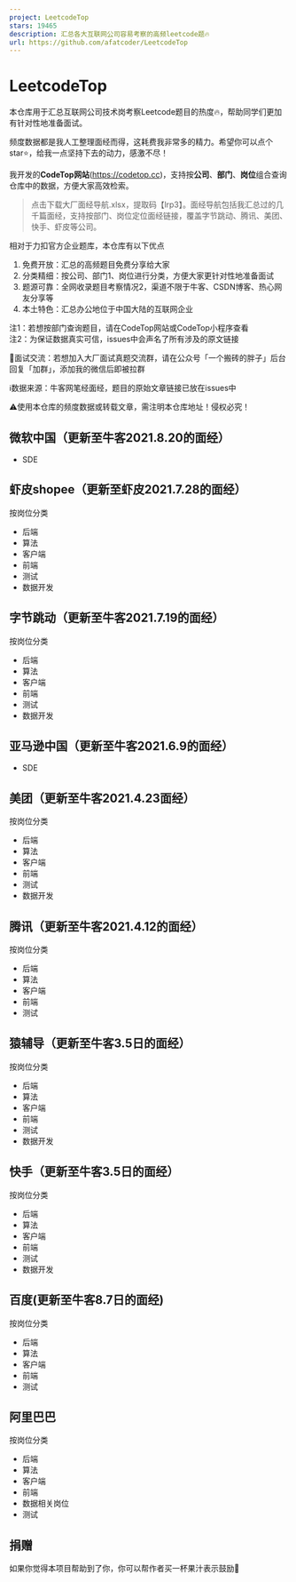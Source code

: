 ```yaml
---
project: LeetcodeTop
stars: 19465
description: 汇总各大互联网公司容易考察的高频leetcode题🔥
url: https://github.com/afatcoder/LeetcodeTop
---
```


LeetcodeTop
===========

本仓库用于汇总互联网公司技术岗考察Leetcode题目的热度:fire:，帮助同学们更加有针对性地准备面试。

频度数据都是我人工整理面经而得，这耗费我非常多的精力。希望你可以点个star⭐，给我一点坚持下去的动力，感激不尽！

我开发的**CodeTop网站**(https://codetop.cc)，支持按**公司**、**部门**、**岗位**组合查询仓库中的数据，方便大家高效检索。

> 点击下载大厂面经导航.xlsx，提取码【lrp3】。面经导航包括我汇总过的几千篇面经，支持按部门、岗位定位面经链接，覆盖字节跳动、腾讯、美团、快手、虾皮等公司。

相对于力扣官方企业题库，本仓库有以下优点

1.  免费开放：汇总的高频题目免费分享给大家
2.  分类精细：按公司、部门1、岗位进行分类，方便大家更针对性地准备面试
3.  题源可靠：全网收录题目考察情况2，渠道不限于牛客、CSDN博客、热心网友分享等
4.  本土特色：汇总办公地位于中国大陆的互联网企业

注1：若想按部门查询题目，请在CodeTop网站或CodeTop小程序查看  
注2：为保证数据真实可信，issues中会声名了所有涉及的原文链接

💬面试交流：若想加入大厂面试真题交流群，请在公众号「一个搬砖的胖子」后台回复「加群」，添加我的微信后即被拉群

ℹ️数据来源：牛客网笔经面经，题目的原始文章链接已放在issues中

⚠️使用本仓库的频度数据或转载文章，需注明本仓库地址！侵权必究！

微软中国（更新至牛客2021.8.20的面经）
-----------------------

-   SDE

虾皮shopee（更新至虾皮2021.7.28的面经）
---------------------------

按岗位分类

-   后端
-   算法
-   客户端
-   前端
-   测试
-   数据开发

字节跳动（更新至牛客2021.7.19的面经）
-----------------------

按岗位分类

-   后端
-   算法
-   客户端
-   前端
-   测试
-   数据开发

亚马逊中国（更新至牛客2021.6.9的面经）
-----------------------

-   SDE

美团（更新至牛客2021.4.23面经）
--------------------

按岗位分类

-   后端
-   算法
-   客户端
-   前端
-   测试
-   数据开发

腾讯（更新至牛客2021.4.12的面经）
---------------------

按岗位分类

-   后端
-   算法
-   客户端
-   前端
-   测试

猿辅导（更新至牛客3.5日的面经）
-----------------

按岗位分类

-   后端
-   算法
-   客户端
-   前端
-   测试
-   数据开发

快手（更新至牛客3.5日的面经）
----------------

按岗位分类

-   后端
-   算法
-   客户端
-   前端
-   测试
-   数据开发

百度(更新至牛客8.7日的面经)
----------------

按岗位分类

-   后端
-   算法
-   客户端
-   前端
-   测试

阿里巴巴
----

按岗位分类

-   后端
-   算法
-   客户端
-   前端
-   数据相关岗位
-   测试

捐赠
--

如果你觉得本项目帮助到了你，你可以帮作者买一杯果汁表示鼓励🍹
